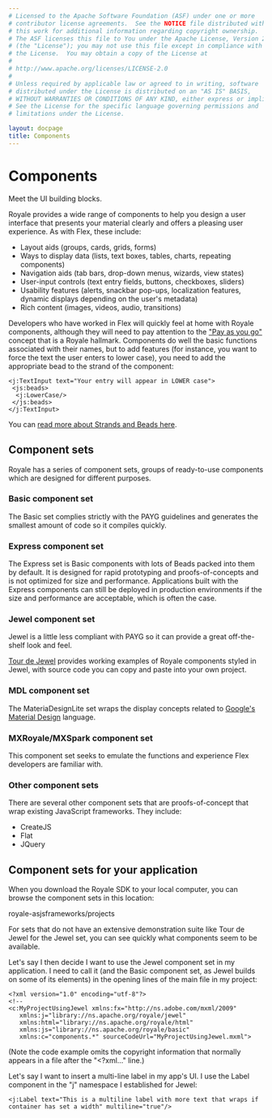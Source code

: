```yaml
---
# Licensed to the Apache Software Foundation (ASF) under one or more
# contributor license agreements.  See the NOTICE file distributed with
# this work for additional information regarding copyright ownership.
# The ASF licenses this file to You under the Apache License, Version 2.0
# (the "License"); you may not use this file except in compliance with
# the License.  You may obtain a copy of the License at
# 
# http://www.apache.org/licenses/LICENSE-2.0
# 
# Unless required by applicable law or agreed to in writing, software
# distributed under the License is distributed on an "AS IS" BASIS,
# WITHOUT WARRANTIES OR CONDITIONS OF ANY KIND, either express or implied.
# See the License for the specific language governing permissions and
# limitations under the License.

layout: docpage
title: Components
---
```

# Components

Meet the UI building blocks.

Royale provides a wide range of components to help you design a user interface that presents your material clearly and offers a pleasing user experience. As with Flex, these include:

  * Layout aids (groups, cards, grids, forms)
  * Ways to display data (lists, text boxes, tables, charts, repeating components)
  * Navigation aids (tab bars, drop-down menus, wizards, view states)
  * User-input controls (text entry fields, buttons, checkboxes, sliders)
  * Usability features (alerts, snackbar pop-ups, localization features, dynamic displays depending on the user's metadata)
  * Rich content (images, videos, audio, transitions)

Developers who have worked in Flex will quickly feel at home with Royale components, although they will need to pay attention to the ["Pay as you go"](welcome/features/PAYG.html) concept that is a Royale hallmark. Components do well the basic functions associated with their names, but to add features (for instance, you want to force the text the user enters to lower case), you need to add the appropriate bead to the strand of the component:

``` 
<j:TextInput text="Your entry will appear in LOWER case">
 <js:beads>
  <j:LowerCase/>
 </js:beads>
</j:TextInput>
```

You can [read more about Strands and Beads here](welcome/features/strands-and-beads.html).

## Component sets
Royale has a series of component sets, groups of ready-to-use components which are designed for different purposes.

### Basic component set
The Basic set complies strictly with the PAYG guidelines and generates the smallest amount of code so it compiles quickly.

### Express component set
The Express set is Basic components with lots of Beads packed into them by default. It is designed for rapid prototyping and proofs-of-concepts and is not optimized for size and performance. Applications built with the Express components can still be deployed in production environments if the size and performance are acceptable, which is often the case.

### Jewel component set
Jewel is a little less compliant with PAYG so it can provide a great off-the-shelf look and feel. 

<a href="https://royale.apache.org/tourdejewel/" target="_blank">Tour de Jewel</a> provides working examples of Royale components styled in Jewel, with source code you can copy and paste into your own project.

### MDL component set
The MateriaDesignLite set wraps the display concepts related to <a href="https://en.wikipedia.org/wiki/Material_Design" target="_blank">Google's Material Design</a> language.

### MXRoyale/MXSpark component set
This component set seeks to emulate the functions and experience Flex developers are familiar with.

### Other component sets
There are several other component sets that are proofs-of-concept that wrap existing JavaScript frameworks. They include:

 * CreateJS
 * Flat
 * JQuery
 
 ## Component sets for your application
 When you download the Royale SDK to your local computer, you can browse the component sets in this location: 
 
 royale-asjsframeworks/projects
 
 For sets that do not have an extensive demonstration suite like Tour de Jewel for the Jewel set, you can see quickly what components seem to be available.
 
 Let's say I then decide I want to use the Jewel component set in my application. I need to call it (and the Basic component set, as Jewel builds on some of its elements) in the opening lines of the main file in my project:
 
 ```
 <?xml version="1.0" encoding="utf-8"?>
<!--
 <c:MyProjectUsingJewel xmlns:fx="http://ns.adobe.com/mxml/2009" 
	xmlns:j="library://ns.apache.org/royale/jewel" 
	xmlns:html="library://ns.apache.org/royale/html" 
	xmlns:js="library://ns.apache.org/royale/basic" 
	xmlns:c="components.*" sourceCodeUrl="MyProjectUsingJewel.mxml">
 ````
 
(Note the code example omits the copyright information that normally appears in a file after the "<?xml..." line.)

Let's say I want to insert a multi-line label in my app's UI. I use the Label component in the "j" namespace I established for Jewel:
 
 `
 <j:Label text="This is a multiline label with more text that wraps if container has set a width" multiline="true"/>
 `
